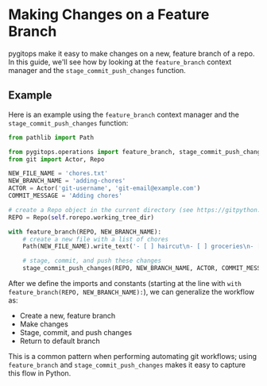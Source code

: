 # Making Changes on a Feature Branch

pygitops make it easy to make changes on a new, feature branch of a repo. In this guide, we'll see how by looking at the `feature_branch` context manager
and the `stage_commit_push_changes` function.

## Example

Here is an example using the `feature_branch` context manager and the `stage_commit_push_changes` function:

```python
from pathlib import Path

from pygitops.operations import feature_branch, stage_commit_push_changes
from git import Actor, Repo

NEW_FILE_NAME = 'chores.txt'
NEW_BRANCH_NAME = 'adding-chores'
ACTOR = Actor('git-username', 'git-email@example.com')
COMMIT_MESSAGE = 'Adding chores'

# create a Repo object in the current directory (see https://gitpython.readthedocs.io/en/stable/tutorial.html#meet-the-repo-type)
REPO = Repo(self.rorepo.working_tree_dir)

with feature_branch(REPO, NEW_BRANCH_NAME):
    # create a new file with a list of chores
    Path(NEW_FILE_NAME).write_text('- [ ] haircut\n- [ ] groceries\n- [ ] dishes')

    # stage, commit, and push these changes
    stage_commit_push_changes(REPO, NEW_BRANCH_NAME, ACTOR, COMMIT_MESSAGE)
```

After we define the imports and constants (starting at the line with `with feature_branch(REPO, NEW_BRANCH_NAME):`),
we can generalize the workflow as:

- Create a new, feature branch
- Make changes
- Stage, commit, and push changes
- Return to default branch

This is a common pattern when performing automating git workflows; using `feature_branch` and `stage_commit_push_changes` makes it easy to capture this flow in Python.
